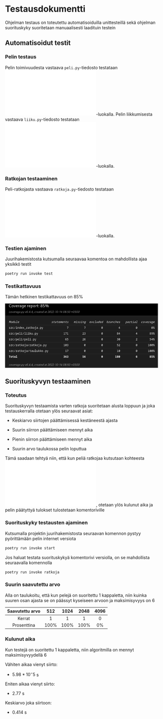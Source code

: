 # Testausdokumentti

Ohjelman testaus on toteutettu automatisoiduilla unittesteillä sekä ohjelman suorituskyky suoritetaan manuaalisesti laadituin testein

## Automatisoidut testit

### Pelin testaus

Pelin toimivuudesta vastaava `peli.py`-tiedosto testataan ![TestPeli](/src/tests/peli/peli_test.py)-luokalla. Pelin liikkumisesta vastaava `liiku.py`-tiedosto testataan ![TestPeliLiikkuminen](/src/tests/liikkuminen/liiku_test.py)-luokalla.

### Ratkojan testaaminen

Peli-ratkojasta vastaava `ratkoja.py`-tiedosto testataan ![TestRatkoja](/src/tests/ratkoja/ratkoja_test.py)-luokalla. 


### Testien ajaminen

Juurihakemistosta kutsumalla seuraavaa komentoa on mahdollista ajaa yksikkö testit

```bash
poetry run invoke test
```

### Testikattavuus

Tämän hetkinen testikattavuus on 85%

![](./kuvat/coverage-report_6.png)

## Suorituskyvyn testaaminen

### Toteutus

Suorituskyvyn testaamista varten ratkoja suoritetaan alusta loppuun ja joka testauskerralla otetaan ylös seuraavat asiat:

- Keskiarvo siirtojen päättämisessä kestäneestä ajasta

- Suurin siirron päättämiseen mennyt aika

- Pienin siirron päättämiseen mennyt aika

- Suurin arvo taulukossa pelin loputtua

Tämä saadaan tehtyä niin, että kun peliä ratkojaa kutsutaan kohteesta ![Netti-peli](/src/peli/netti_peli.py), otetaan ylös kulunut aika ja pelin päätyttyä tulokset tulostetaan komentoriville


### Suorituskyky testausten ajaminen

Kutsumalla projektin juurihakemistosta seuraavan komennon pystyy pyörittämään pelin internet versiota

```bash
poetry run invoke start
```

Jos haluat testata suorituskykyä komentorivi versiolla, on se mahdollista seuraavalla komennolla

```bash
poetry run invoke ratkoja
```

### Suurin saavutettu arvo

Alla on taulukoitu, että kun pelejä on suoritettu 1 kappaletta, niin kuinka suuren osan ajasta se on päässyt kyseiseen arvoon ja maksimisyvyys on 6

|Saavutettu arvo|512|1024|2048|4096|
|:-:|:-:|:-:|:-:|:-:|
|Kerrat|1|1|1|0|
|Prosenttina|100%|100%|100%|0%|

### Kulunut aika

Kun testejä on suoritettu 1 kappaletta, niin algoritmilla on mennyt maksimisyvyydellä 6

Vähiten aikaa vienyt siirto:

- $5.98*10^-5$ s

Eniten aikaa vienyt siirto:

- 2.77 s

Keskiarvo joka siirtoon:

- 0.414 s


